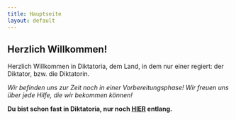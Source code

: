 ```yaml
---
title: Hauptseite
layout: default
---
```


## **Herzlich Willkommen!**
Herzlich Willkommen in Diktatoria, dem Land, in dem nur einer regiert: der Diktator, bzw. die Diktatorin.

*Wir befinden uns zur Zeit noch in einer Vorbereitungsphase! Wir freuen uns über jede Hilfe, die wir bekommen können!*

**Du bist schon fast in Diktatoria, nur noch [HIER](https://diktatoria.github.io/discord) entlang.**
